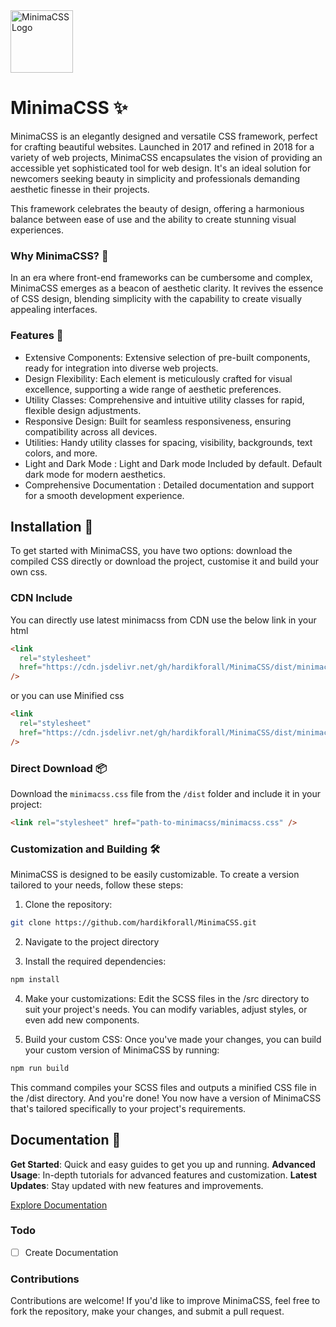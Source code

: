 <img src="https://i.ibb.co/BBw7NLd/M-2.png" alt="MinimaCSS Logo" style="height: 100px; width:100px;"/>

# MinimaCSS ✨

MinimaCSS is an elegantly designed and versatile CSS framework, perfect for crafting beautiful websites. Launched in 2017 and refined in 2018 for a variety of web projects, MinimaCSS encapsulates the vision of providing an accessible yet sophisticated tool for web design. It's an ideal solution for newcomers seeking beauty in simplicity and professionals demanding aesthetic finesse in their projects.

This framework celebrates the beauty of design, offering a harmonious balance between ease of use and the ability to create stunning visual experiences.

### Why MinimaCSS? 🤔

In an era where front-end frameworks can be cumbersome and complex, MinimaCSS emerges as a beacon of aesthetic clarity. It revives the essence of CSS design, blending simplicity with the capability to create visually appealing interfaces.

### Features 🚀

- Extensive Components: Extensive selection of pre-built components, ready for integration into diverse web projects.
- Design Flexibility: Each element is meticulously crafted for visual excellence, supporting a wide range of aesthetic preferences.
- Utility Classes: Comprehensive and intuitive utility classes for rapid, flexible design adjustments.
- Responsive Design: Built for seamless responsiveness, ensuring compatibility across all devices.
- Utilities: Handy utility classes for spacing, visibility, backgrounds, text colors, and more.
- Light and Dark Mode : Light and Dark mode Included by default. Default dark mode for modern aesthetics.
- Comprehensive Documentation : Detailed documentation and support for a smooth development experience.

## Installation 💾

To get started with MinimaCSS, you have two options: download the compiled CSS directly or download the project, customise it and build your own css.

### CDN Include

You can directly use latest minimacss from CDN use the below link in your html

```html
<link
  rel="stylesheet"
  href="https://cdn.jsdelivr.net/gh/hardikforall/MinimaCSS/dist/minimacss.css"
/>
```

or you can use Minified css

```html
<link
  rel="stylesheet"
  href="https://cdn.jsdelivr.net/gh/hardikforall/MinimaCSS/dist/minimacss.min.css"
/>
```

### Direct Download 📦

Download the `minimacss.css` file from the `/dist` folder and include it in your project:

```html
<link rel="stylesheet" href="path-to-minimacss/minimacss.css" />
```

### Customization and Building 🛠️

MinimaCSS is designed to be easily customizable. To create a version tailored to your needs, follow these steps:

1. Clone the repository:

```bash
git clone https://github.com/hardikforall/MinimaCSS.git
```

2. Navigate to the project directory

3. Install the required dependencies:

```bash
npm install
```

4. Make your customizations: Edit the SCSS files in the /src directory to suit your project's needs. You can modify variables, adjust styles, or even add new components.

5. Build your custom CSS: Once you've made your changes, you can build your custom version of MinimaCSS by running:

```bash
npm run build
```

This command compiles your SCSS files and outputs a minified CSS file in the /dist directory.
And you're done! You now have a version of MinimaCSS that's tailored specifically to your project's requirements.

## Documentation 📘

**Get Started**: Quick and easy guides to get you up and running.
**Advanced Usage**: In-depth tutorials for advanced features and customization.
**Latest Updates**: Stay updated with new features and improvements.

[Explore Documentation](https://hardikforall.github.io/MinimaCSS/docs/)

### Todo

- [ ] Create Documentation

### Contributions

Contributions are welcome! If you'd like to improve MinimaCSS, feel free to fork the repository, make your changes, and submit a pull request.
